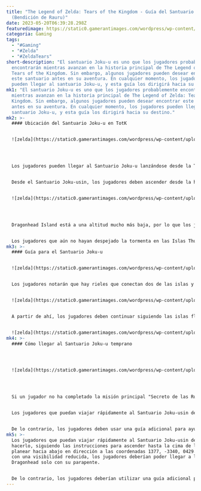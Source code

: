 ```yaml
---
title: "The Legend of Zelda: Tears of the Kingdom - Guía del Santuario Joku-u
  (Bendición de Rauru)"
date: 2023-05-20T06:39:28.298Z
featuredimage: https://static0.gamerantimages.com/wordpress/wp-content/uploads/2023/05/joku-u-shrine.jpg?q=50&fit=contain&w=943&h=&dpr=1.5
categoria: Gaming
tags:
  - "#Gaming"
  - "#Zelda"
  - "#ZeldaTears"
short-description: "El santuario Joku-u es uno que los jugadores probablemente
  encontrarán mientras avanzan en la historia principal de The Legend of Zelda:
  Tears of the Kingdom. Sin embargo, algunos jugadores pueden desear encontrar
  este santuario antes en su aventura. En cualquier momento, los jugadores
  pueden llegar al santuario Joku-u, y esta guía los dirigirá hacia su destino."
mk1: "El santuario Joku-u es uno que los jugadores probablemente encontrarán
  mientras avanzan en la historia principal de The Legend of Zelda: Tears of the
  Kingdom. Sin embargo, algunos jugadores pueden desear encontrar este santuario
  antes en su aventura. En cualquier momento, los jugadores pueden llegar al
  santuario Joku-u, y esta guía los dirigirá hacia su destino."
mk2: >-
  #### Ubicación del Santuario Joku-u en TotK


  ![zelda](https://static0.gamerantimages.com/wordpress/wp-content/uploads/2023/05/joku-u-location-1.jpg?q=50&fit=crop&w=943&dpr=1.5 "zelda")




  Los jugadores pueden llegar al Santuario Joku-u lanzándose desde la Torre Skyview de Popla Foothills y navegando por las Islas Thunderhead. Si un jugador puede viajar rápidamente al cercano Santuario Joku-usin, se recomienda encarecidamente, ya que su viaje será mucho más fácil. 


  Desde el Santuario Joku-usin, los jugadores deben ascender desde la habitación hasta la cima de la isla y dirigirse hacia las coordenadas 1377, -3340, 0429. 


  ![zelda](https://static0.gamerantimages.com/wordpress/wp-content/uploads/2023/05/tears-of-the-kingdom-screenshot-2023-05-19-00-09-23.png?q=50&fit=crop&w=943&dpr=1.5 "zelda")




  Dragonhead Island está a una altitud mucho más baja, por lo que los jugadores tienen la opción de saltar desde su isla y simplemente planear en la dirección de las coordenadas. Los jugadores que elijan atravesar las islas pueden usar el lanzador en la isla para dirigirse hacia el este hacia más islas.


  Los jugadores que aún no hayan despejado la tormenta en las Islas Thunderhead deben pasar a la parte inferior de la guía para saber cómo llegar al Santuario Joku-u antes en la historia de Tears of the Kingdom.
mk3: >-
  #### Guía para el Santuario Joku-u


  ![zelda](https://static0.gamerantimages.com/wordpress/wp-content/uploads/2023/05/wheel.jpg?q=50&fit=crop&w=943&dpr=1.5 "zelda")


  Los jugadores notarán que hay rieles que conectan dos de las islas y deberán usar los dispositivos Zonai disponibles para crear un camino. 


  ![zelda](https://static0.gamerantimages.com/wordpress/wp-content/uploads/2023/05/tears-of-the-kingdom-screenshot-2023-05-19-00-12-26.png?q=50&fit=crop&w=943&dpr=1.5 "zelda")


  A partir de ahí, los jugadores deben continuar siguiendo las islas flotantes hacia el este hasta que no puedan avanzar más. Eventualmente, se encontrarán sobre la Isla Dragonhead y podrán saltar hacia abajo hasta el santuario. Los jugadores encontrarán el santuario en la parte inferior del edificio similar a un coliseo en la isla. Los jugadores que saltan desde el final de las Islas Thunderhead deberían encontrarse planeando directamente hacia él. La Bendición de Rauru espera a los jugadores dentro del Santuario Joku-u con una Luz de Bendición gratuita y un cofre que contiene un Diamante para que los jugadores lo recojan. 


  ![zelda](https://static0.gamerantimages.com/wordpress/wp-content/uploads/2023/05/tears-of-the-kingdom-screenshot-2023-05-19-00-09-36.png?q=50&fit=crop&w=943&dpr=1.5 "zelda")
mk4: >-
  #### Cómo llegar al Santuario Joku-u temprano




  ![zelda](https://static0.gamerantimages.com/wordpress/wp-content/uploads/2023/05/tears-of-the-kingdom-screenshot-2023-05-19-00-08-38.png?q=50&fit=crop&w=943&dpr=1.5 "zelda")




  Si un jugador no ha completado la misión principal "Secreto de las Ruinas del Anillo", se verá afectado por una visibilidad extremadamente baja al explorar las Islas Thunderhead y la Isla Dragonhead.


  Los jugadores que puedan viajar rápidamente al Santuario Joku-usin deben hacerlo, siguiendo las instrucciones para ascender hasta la cima de la isla y planear hacia abajo en dirección a las coordenadas 1377, -3340, 0429. Incluso con poca visibilidad, los jugadores deberían poder llegar a la Isla Dragonhead solo con su paravela.


  De lo contrario, los jugadores deben usar una guía adicional para ayudarlos a llegar al Santuario Joku-usin antes de lo que el juego tenía previsto. Ofrecerá consejos para los jugadores decididos a navegar por las Islas Thunderhead con poca o ninguna visibilidad.
mk5: >-
  Los jugadores que puedan viajar rápidamente al Santuario Joku-usin deberían
  hacerlo, siguiendo las instrucciones para ascender hasta la cima de la isla y
  planear hacia abajo en dirección a las coordenadas 1377, -3340, 0429. Incluso
  con una visibilidad reducida, los jugadores deberían poder llegar a la Isla
  Dragonhead solo con su parapente.


  De lo contrario, los jugadores deberían utilizar una guía adicional para ayudarles a llegar al Santuario Joku-usin antes de lo previsto en el juego. Ofrecerá consejos para los jugadores decididos a navegar por las Islas Thunderhead con poca o ninguna visibilidad.
---
```

